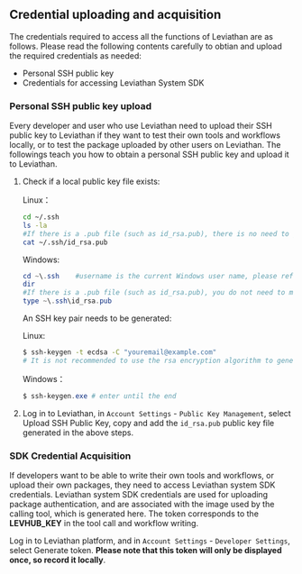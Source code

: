 ## Credential uploading and acquisition

The credentials required to access all the functions of Leviathan are as follows. Please read the following contents carefully to obtian and upload the required credentials as needed:
* Personal SSH public key
* Credentials for accessing Leviathan System SDK


### Personal SSH public key upload

Every developer and user who use Leviathan need to upload their SSH public key to Leviathan if they want to test their own tools and workflows locally, or to test the package uploaded by other users on Leviathan. The followings teach you how to obtain a personal SSH public key and upload it to Leviathan.

1. Check if a local public key file exists:

   Linux：

   ```bash
   cd ~/.ssh
   ls -la
   #If there is a .pub file (such as id_rsa.pub), there is no need to generate the SSH public key again.
   cat ~/.ssh/id_rsa.pub
   ```

   Windows:

   ```powershell
   cd ~\.ssh	#username is the current Windows user name, please refer to Leviathan Documentation.
   dir
   #If there is a .pub file (such as id_rsa.pub), you do not need to make the SSH public key again.
   type ~\.ssh\id_rsa.pub
   ```

   An SSH key pair needs to be generated:

   Linux:

   ```bash
   $ ssh-keygen -t ecdsa -C "youremail@example.com"
   # It is not recommended to use the rsa encryption algorithm to generate a key pair, ecdsa is more secure and is supported by the new version of OpenSSL.
   ```

   Windows：

   ```powershell
   $ ssh-keygen.exe # enter until the end
   ```



3. Log in to Leviathan, in `Account Settings` - `Public Key Management`, select Upload SSH Public Key, copy and add the `id_rsa.pub` public key file generated in the above steps.



### SDK Credential Acquisition

If developers want to be able to write their own tools and workflows, or upload their own packages, they need to access Leviathan system SDK credentials. Leviathan system SDK credentials are used for uploading package authentication, and are associated with the image used by the calling tool, which is generated here. The token corresponds to the  **LEVHUB_KEY** in the tool call and workflow writing. 

Log in to Leviathan platform, and in `Account Settings` - `Developer Settings`, select Generate token. **Please note that this token will only be displayed once, so record it locally**.

